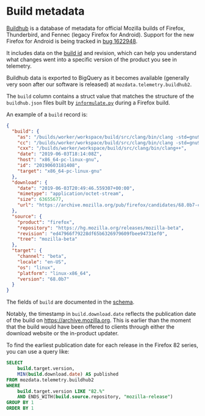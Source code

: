 # Build metadata

[Buildhub] is a database of metadata for official Mozilla builds of
Firefox, Thunderbird, and Fennec (legacy Firefox for Android).
Support for the new Firefox for Android is being tracked in 
[bug 1622948](https://bugzilla.mozilla.org/show_bug.cgi?id=1622948).

It includes data on the [build id](../concepts/terminology.md#build-id) and revision,
which can help you understand what changes went into a specific version
of the product you see in telemetry.

Buildhub data is exported to BigQuery as it becomes available (generally very soon after our software is released) at `mozdata.telemetry.buildhub2`.

The `build` column contains a struct value
that matches the structure of the `buildhub.json` files
built by [`informulate.py`] during a Firefox build.

An example of a `build` record is:

```json
{
  "build": {
    "as": "/builds/worker/workspace/build/src/clang/bin/clang -std=gnu99",
    "cc": "/builds/worker/workspace/build/src/clang/bin/clang -std=gnu99",
    "cxx": "/builds/worker/workspace/build/src/clang/bin/clang++",
    "date": "2019-06-03T18:14:08Z",
    "host": "x86_64-pc-linux-gnu",
    "id": "20190603181408",
    "target": "x86_64-pc-linux-gnu"
  },
  "download": {
    "date": "2019-06-03T20:49:46.559307+00:00",
    "mimetype": "application/octet-stream",
    "size": 63655677,
    "url": "https://archive.mozilla.org/pub/firefox/candidates/68.0b7-candidates/build1/linux-x86_64/en-US/firefox-68.0b7.tar.bz2"
  },
  "source": {
    "product": "firefox",
    "repository": "https://hg.mozilla.org/releases/mozilla-beta",
    "revision": "ed47966f79228df65b6326979609fbee94731ef0",
    "tree": "mozilla-beta"
  },
  "target": {
    "channel": "beta",
    "locale": "en-US",
    "os": "linux",
    "platform": "linux-x86_64",
    "version": "68.0b7"
  }
}
```

The fields of `build` are documented in the [schema].

Notably, the timestamp in `build.download.date` reflects the publication date of the build on https://archive.mozilla.org.
This is earlier than the moment that the build would have been offered to clients through either the download website
or the in-product updater.

To find the earliest publication date for each release in the Firefox 82 series,
you can use a query like:

```sql
SELECT
    build.target.version,
    MIN(build.download.date) AS published
FROM mozdata.telemetry.buildhub2
WHERE
    build.target.version LIKE "82.%"
    AND ENDS_WITH(build.source.repository, "mozilla-release")
GROUP BY 1
ORDER BY 1
```

[buildhub]: https://buildhub.moz.tools/
[`informulate.py`]: https://searchfox.org/mozilla-central/source/toolkit/mozapps/installer/informulate.py
[schema]: https://github.com/mozilla-releng/buildhub2/blob/master/schema.yaml
